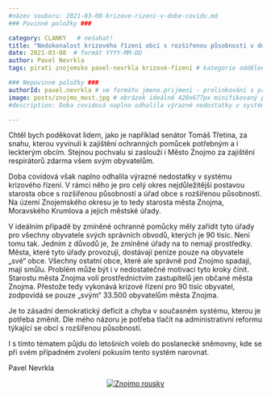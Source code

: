 ```yaml
---
#název souboru: 2021-03-08-krizove-rizeni-v-dobe-covidu.md
### Povinné položky ###

category: CLANKY   # nešahat!
title: "Nedokonalost krizového řízení obcí s rozšířenou působností v době Covidu"
date: 2021-03-08  # formát YYYY-MM-DD
author: Pavel Nevrkla
tags: pirati znojemsko pavel-nevrkla krizové-řízení # kategorie odděleny mezerami, např. volby zemědělství životní-prostředí piráti (viz https://jihomoravsky.pirati.cz/tags/)

### Nepovinné položky ###
authorId: pavel.nevrkla # ve formátu jmeno.prijmeni - prolinkování s profilem přes uid
image: posts/znojmo_most.jpg # obrázek ideálně 420x677px minifikovaný přes https://tinypng.com/
#description: Doba covidová naplno odhalila výrazné nedostatky v systému krizového řízení.

---
```


Chtěl bych poděkovat lidem, jako je například senátor Tomáš Třetina, za snahu, kterou vyvinuli k zajištění ochranných pomůcek potřebným a i leckterým obcím. Stejnou pochvalu si zaslouží i Město Znojmo za zajištění respirátorů zdarma všem svým obyvatelům. 

Doba covidová však naplno odhalila výrazné nedostatky v systému krizového řízení. V rámci něho je pro celý okres nejdůležitější postavou starosta obce s rozšířenou působností a úřad obce s rozšířenou působností. Na území Znojemského okresu je to tedy starosta města Znojma, Moravského Krumlova a jejich městské úřady. 

V ideálním případě by zmíněné ochranné pomůcky měly zařídit tyto úřady pro všechny obyvatele svých správních obvodů, kterých je 90 tisíc. Není tomu tak. Jedním z důvodů je, že zmíněné úřady na to nemají prostředky. Města, které tyto úřady provozují, dostávají peníze pouze na obyvatele „své“ obce. Všechny ostatní obce, které ale správně pod Znojmo spadají, mají smůlu. Problém může být i v nedostatečné motivaci tyto kroky činit. Starostu města Znojma volí prostřednictvím zastupitelů jen občané města Znojma. Přestože tedy vykonává krizové řízení pro 90 tisíc obyvatel, zodpovídá se pouze „svým“ 33.500 obyvatelům města Znojma. 

Je to zásadní demokratický deficit a chyba v současném systému, kterou je potřeba změnit. Dle mého názoru je potřeba tlačit na administrativní reformu týkající se obcí s rozšířenou působností. 

I s tímto tématem půjdu do letošních voleb do poslanecké sněmovny, kde se při svém případném zvolení pokusím tento systém narovnat.

Pavel Nevrkla

<div style="text-align:center"><a href="https://scontent-prg1-1.xx.fbcdn.net/v/t1.0-9/157074490_1839739036204668_5054694253137731049_n.png?_nc_cat=103&ccb=1-3&_nc_sid=730e14&_nc_ohc=RBrGhuE1peIAX_zTiUN&_nc_ht=scontent-prg1-1.xx&oh=038ede49d85920b6ce307e1dcc33cbc1&oe=606CA61F" target="_blank">
<img src="https://scontent-prg1-1.xx.fbcdn.net/v/t1.0-9/157074490_1839739036204668_5054694253137731049_n.png?_nc_cat=103&ccb=1-3&_nc_sid=730e14&_nc_ohc=RBrGhuE1peIAX_zTiUN&_nc_ht=scontent-prg1-1.xx&oh=038ede49d85920b6ce307e1dcc33cbc1&oe=606CA61F" alt="Znojmo rousky"></a></div>
